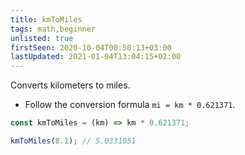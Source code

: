 ```yaml
---
title: kmToMiles
tags: math,beginner
unlisted: true
firstSeen: 2020-10-04T00:50:13+03:00
lastUpdated: 2021-01-04T13:04:15+02:00
---
```


Converts kilometers to miles.

- Follow the conversion formula `mi = km * 0.621371`.

```js
const kmToMiles = (km) => km * 0.621371;
```

```js
kmToMiles(8.1); // 5.0331051
```
